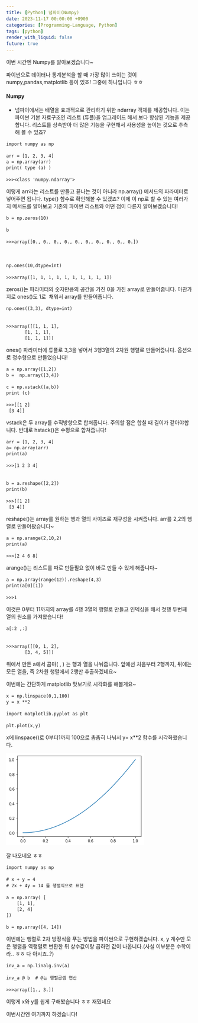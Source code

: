 ```yaml
---
title: [Python] 넘파이(Numpy)
date: 2023-11-17 00:00:00 +0900
categories: [Programming-Language, Python]
tags: [python]
render_with_liquid: false
future: true
---
```

이번 시간엔 Numpy를 알아보겠습니다~

파이썬으로 데이터나 통계분석을 할 때 가장 많이 쓰이는 것이 numpy,pandas,matplotlib 등이 있죠! 그중에 하나입니다 ㅎㅎ

#### **Numpy**

-   넘파이에서는 배열을 효과적으로 관리하기 위한 ndarray 객체를 제공합니다. 이는 파이썬 기본 자료구조인 리스트 (튜플)을 업그레이드 해서 보다 향상된 기능을 제공합니다. 리스트를 상속받아 더 많은 기능을 구현해서 사용성을 높이는 것으로 추측해 볼 수 있죠?

```
import numpy as np

arr = [1, 2, 3, 4]
a = np.array(arr)
print( type (a) )

>>><class 'numpy.ndarray'>
```

이렇게 arr라는 리스트를 만들고 끝나는 것이 아니라 np.array() 메서드의 파라미터로 넣어주면 됩니다. type() 함수로 확인해볼 수 있겠죠? 이제 이 np로 할 수 있는 여러가지 메서드를 알아보고 기존의 파이썬 리스트와 어떤 점이 다른지 알아보겠습니다!

```
b = np.zeros(10)

b

>>>array([0., 0., 0., 0., 0., 0., 0., 0., 0., 0.])



np.ones(10,dtype=int)

>>>array([1, 1, 1, 1, 1, 1, 1, 1, 1, 1])
```

zeros()는 파라미터의 숫자만큼의 공간을 가진 0을 가진 array로 만들어줍니다. 마찬가지로 ones()도 1로  채워서 array를 만들어줍니다.

```
np.ones((3,3), dtype=int)


>>>array([[1, 1, 1],
       [1, 1, 1],
       [1, 1, 1]])
```

ones() 파라미터에 튜플로 3,3을 넣어서 3행3열의 2차원 행렬로 만들어줍니다. 옵션으로 정수형으로 만들었습니다!

```
a = np.array([1,2])
b =  np.array([3,4])

c = np.vstack((a,b))
print (c)

>>>[[1 2]
 [3 4]]
```

vstack은 두 array를 수직방향으로 합쳐줍니다. 주의할 점은 합칠 때 길이가 같아야합니다. 반대로 hstack()은 수평으로 합쳐줍니다!

```
arr = [1, 2, 3, 4]
a= np.array(arr)
print(a)

>>>[1 2 3 4]


b = a.reshape([2,2])
print(b)

>>>[[1 2]
 [3 4]]
```

reshape()는 array를 원하는 행과 열의 사이즈로 재구성을 시켜줍니다. arr를 2,2의 행렬로 만들어봤습니다~

```
a = np.arange(2,10,2)
print(a)

>>>[2 4 6 8]
```

arange()는 리스트를 따로 만들필요 없이 바로 만들 수 있게 해줍니다~

```
a = np.array(range(12)).reshape(4,3)
print(a[0][1])

>>>1
```

이것은 0부터 11까지의 array를 4행 3열의 행렬로 만들고 인덱싱을 해서 첫행 두번째 열의 원소를 가져왔습니다!

```
a[:2 ,:]


>>>array([[0, 1, 2],
       [3, 4, 5]])
```

위에서 만든 a에서 콤마( , ) 는 행과 열을 나눠줍니다. 앞에선 처음부터 2행까지, 뒤에는 모든 열을, 즉 2차원 행렬에서 2행만 추출하겠네요~

이번에는 간단하게 matplotlib 맛보기로 시각화를 해볼게요~

```
x = np.linspace(0,1,100)
y = x **2

import matplotlib.pyplot as plt

plt.plot(x,y)
```

x에 linspace()로 0부터1까지 100으로 촘촘히 나눠서 y= x\*\*2 함수를 시각화했습니다.

![Desktop View](/assets/img/Programming-Language/Python/Numpy/1.png)

잘 나오네요 ㅎㅎ

```
import numpy as np

# x + y = 4
# 2x + 4y = 14 를 행렬식으로 표현

a = np.array( [
    [1, 1],
    [2, 4]
])

b = np.array([4, 14])
```

이번에는 행렬로 2차 방정식을 푸는 방법을 파이썬으로 구현하겠습니다. x, y 계수만 모은 행렬을 역행렬로 변환한 뒤 상수값이랑 곱하면 값이 나옵니다.(사실 이부분은 수학이라.. ㅎㅎ 다 아시죠..?)

```
inv_a = np.linalg.inv(a)

inv_a @ b  # @는 행렬곱셈 연산

>>>array([1., 3.])
```

이렇게 x와 y를 쉽게 구해봤습니다 ㅎㅎ 재밌네요

이번시간엔 여기까지 하겠습니다!